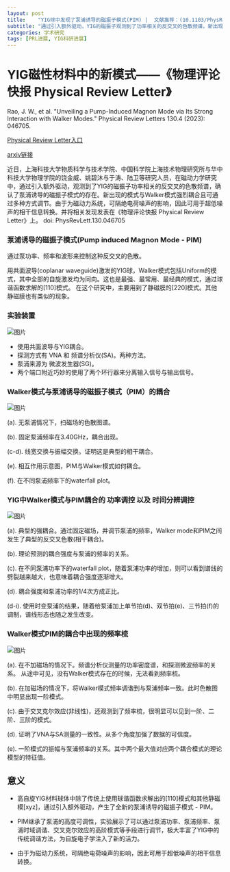 ```yaml
---
layout: post
title:    "YIG球中发现了泵浦诱导的磁振子模式(PIM) |  文献推荐：(10.1103/PhysRevLett.130.046705)"
subtitle: "通过引入额外驱动，YIG的磁振子观测到了功率相关的反交叉的色散频谱。新出现的模式与Walker模式强烈耦合且可通过多种方式调节，由于为磁动力系统，可隔绝电荷噪声的影响，因此可用于超低噪声的相干信息转换。"
categories: 学术研究
tags: [PRL进展, YIG科研进展]
---
```


# YIG磁性材料中的新模式——《物理评论快报 Physical Review Letter》

Rao, J. W., et al. "Unveiling a Pump-Induced Magnon Mode via Its Strong Interaction with Walker Modes." Physical Review Letters 130.4 (2023): 046705.

[Physical Review Letter入口](https://journals.aps.org/prl/abstract/10.1103/PhysRevLett.130.046705)

[arxiv链接](https://arxiv.org/pdf/2204.04590.pdf)

近日，上海科技大学物质科学与技术学院、中国科学院上海技术物理研究所与华中科技大学物理学院的饶金威、姚碧沐与于涛、陆卫等研究人员，在磁动力学研究中，通过引入额外驱动，观测到了YIG的磁振子功率相关的反交叉的色散频谱，确认了泵浦诱导的磁振子模式的存在。新出现的模式与Walker模式强烈耦合且可通过多种方式调节。由于为磁动力系统，可隔绝电荷噪声的影响，因此可用于超低噪声的相干信息转换。并将相关发现发表在《物理评论快报 Physical Review Letter》上。
doi: PhysRevLett.130.046705

### 泵浦诱导的磁振子模式(Pump induced Magnon Mode - PIM)

通过泵功率、频率和波形来控制这种反交叉的色散。

用共面波导(coplanar waveguide)激发的YIG球，Walker模式包括Uniform的模式，其中全部的自旋激发均为同向。这也是最强、最常用、最经典的模式，通过球谐函数求解的[110]模式。
在这个研究中，主要用到了静磁膜的[220]模式。其他静磁膜也有类似的现象。

### 实验装置

![图片](/YIGdata/assets/images/YIG/PhysRevLett.130.046705/1.png)

* 使用共面波导与YIG耦合。
* 探测方式有 VNA 和 频谱分析仪(SA)。两种方法。
* 泵浦来源为 微波发生器(SG)。
* 两个端口附近巧妙的使用了两个环行器来分离输入信号与输出信号。

### Walker模式与泵浦诱导的磁振子模式（PIM）的耦合

![图片](/YIGdata/assets/images/YIG/PhysRevLett.130.046705/2.png)

(a). 无泵浦情况下，扫磁场的色散图谱。

(b). 固定泵浦频率在3.40GHz，耦合出现。

(c-d). 线宽交换与振幅交换。证明这是典型的相干耦合。

(e). 相互作用示意图，PIM与Walker模式如何耦合。

(f). 在不同泵浦频率下的waterfall plot。


### YIG中Walker模式与PIM耦合的 功率调控 以及 时间分辨调控

![图片](/YIGdata/assets/images/YIG/PhysRevLett.130.046705/3.png)

(a). 典型的强耦合。通过固定磁场，并调节泵浦的频率，Walker mode和PIM之间发生了典型的反交叉色散(相干耦合)。

(b). 理论预测的耦合强度与泵浦的频率的关系。

(c).  在不同泵浦功率下的waterfall plot，随着泵浦功率的增加，则可以看到谱线的劈裂越来越大，也意味着耦合强度逐渐增大。

(d).  耦合强度和泵浦功率的1/4次方成正比。

(d-i). 使用时变泵浦的结果，随着给泵浦加上单节拍(d)、双节拍(e)、三节拍(f)的调制，谱线形态也随之发生改变。

### Walker模式PIM的耦合中出现的频率梳

![图片](/YIGdata/assets/images/YIG/PhysRevLett.130.046705/4.png)

(a). 在不加磁场的情况下。频谱分析仪测量的功率密度谱，和探测微波频率的关系。 从途中可见，没有Walker模式存在的时候，无法看到频率梳。

(b). 在加磁场的情况下，将Walker模式频率调谐到与泵浦频率一致。此时色散图中明显出现一阶模式。

(c). 由于交叉克尔效应(非线性)，还观测到了频率梳，很明显可以见到一阶、二阶、三阶的模式。

(d). 证明了VNA与SA测量的一致性。从多个角度加强了数据的可信度。

(e). 一阶模式的振幅与泵浦频率的关系。其中两个最大值对应两个耦合模式的理论模型的特征值。

## 意义

* 高自旋YIG材料球体中除了传统上使用球谐函数求解出的[110]模式和其他静磁模[xyz]，通过引入额外驱动，产生了全新的泵浦诱导的磁振子模式 - PIM。

* PIM继承了泵浦的高度可调性，实验展示了可以通过泵浦功率、泵浦频率、泵浦时域调谐、交叉克尔效应的高阶模式等手段进行调节，极大丰富了YIG中的传统调谐方法，为自旋电子学注入了新的活力。

* 由于为磁动力系统，可隔绝电荷噪声的影响，因此可用于超低噪声的相干信息转换。